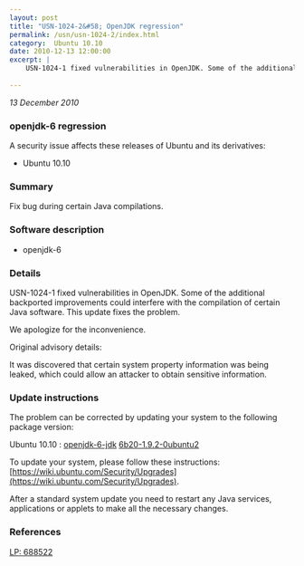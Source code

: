 ```yaml
---
layout: post
title: "USN-1024-2&#58; OpenJDK regression"
permalink: /usn/usn-1024-2/index.html
category:  Ubuntu 10.10
date: 2010-12-13 12:00:00
excerpt: |
    USN-1024-1 fixed vulnerabilities in OpenJDK. Some of the additional backported improvements could interfere with the compilation of certain Java software. This update fixes the problem.
    
--- 
```

 
 

*13 December 2010*

### openjdk-6 regression

A security issue affects these releases of Ubuntu and its derivatives:

* Ubuntu 10.10

### Summary

Fix bug during certain Java compilations. 

### Software description

* openjdk-6 

### Details

USN-1024-1 fixed vulnerabilities in OpenJDK. Some of the additional backported improvements could interfere with the compilation of certain Java software. This update fixes the problem.

We apologize for the inconvenience.

Original advisory details:

 It was discovered that certain system property information was being leaked, which could allow an attacker to obtain sensitive information. 

### Update instructions

The problem can be corrected by updating your system to the following package version:

Ubuntu 10.10
 : [openjdk-6-jdk](https://launchpad.net/ubuntu/+source/openjdk-6) <span> [6b20-1.9.2-0ubuntu2](https://launchpad.net/ubuntu/+source/openjdk-6/6b20-1.9.2-0ubuntu2) </span> 

To update your system, please follow these instructions: [https://wiki.ubuntu.com/Security/Upgrades](https://wiki.ubuntu.com/Security/Upgrades).

After a standard system update you need to restart any Java services, applications or applets to make all the necessary changes. 

### References

 
 [LP: 688522](https://launchpad.net/bugs/688522)
 

